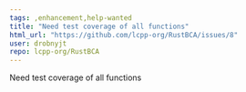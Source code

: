 ```yaml
---
tags: ,enhancement,help-wanted
title: "Need test coverage of all functions"
html_url: "https://github.com/lcpp-org/RustBCA/issues/8"
user: drobnyjt
repo: lcpp-org/RustBCA
---
```


Need test coverage of all functions
